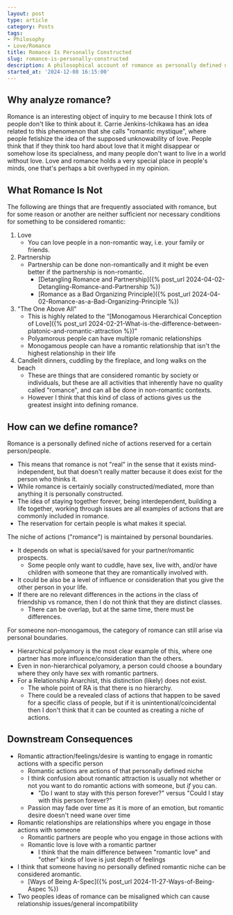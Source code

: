 ```yaml
---
layout: post
type: article
category: Posts
tags:
- Philosophy
- Love/Romance
title: Romance Is Personally Constructed
slug: romance-is-personally-constructed
description: A philosophical account of romance as personally defined niche of actions.
started_at: '2024-12-08 16:15:00'
---
```


## Why analyze romance?

Romance is an interesting object of inquiry to me because I think lots of people don't like to think about it. Carrie Jenkins-Ichikawa has an idea related to this phenomenon that she calls "romantic mystique", where people fetishize the idea of the supposed unknowability of love. People think that if they think too hard about love that it might disappear or somehow lose its specialness, and many people don't want to live in a world without love. Love and romance holds a very special place in people's minds, one that's perhaps a bit overhyped in my opinion.

## What Romance Is Not

The following are things that are frequently associated with romance, but for some reason or another are neither sufficient nor necessary conditions for something to be considered romantic:

1. Love
    * You can love people in a non-romantic way, i.e. your family or friends.
2. Partnership 
    * Partnership can be done non-romantically and it might be even better if the partnership is non-romantic.
        * [Detangling Romance and Partnership]({% post_url 2024-04-02-Detangling-Romance-and-Partnership %})
        * [Romance as a Bad Organizing Principle]({% post_url 2024-04-02-Romance-as-a-Bad-Organizing-Principle %})
3. "The One Above All"
    * This is highly related to the “[Monogamous Hierarchical Conception of Love]({% post_url 2024-02-21-What-is-the-difference-between-platonic-and-romantic-attraction %})”
    * Polyamorous people can have multiple romanic relationships
    * Monogamous people can have a romantic relationship that isn't the highest relationship in their life
4. Candlelit dinners, cuddling by the fireplace, and long walks on the beach
    * These are things that are considered romantic by society or individuals, but these are all activities that inherently have no quality called "romance", and can all be done in non-romantic contexts.
    * However I think that this kind of class of actions gives us the greatest insight into defining romance.

## How can we define romance?

Romance is a personally defined niche of actions reserved for a certain person/people.
* This means that romance is not "real" in the sense that it exists mind-independent, but that doesn't really matter because it does exist for the person who thinks it.
* While romance is certainly socially constructed/mediated, more than anything it is personally constructed.
* The idea of staying together forever, being interdependent, building a life together, working through issues are all examples of actions that are commonly included in romance.
* The reservation for certain people is what makes it special.

The niche of actions ("romance") is maintained by personal boundaries.
* It depends on what is special/saved for your partner/romantic prospects.
    * Some people only want to cuddle, have sex, live with, and/or have children with someone that they are romantically involved with.
* It could be also be a level of influence or consideration that you give the other person in your life.
* If there are no relevant differences in the actions in the class of friendship vs romance, then I do not think that they are distinct classes.
    * There can be overlap, but at the same time, there must be differences.

For someone non-monogamous, the category of romance can still arise via personal boundaries.
* Hierarchical polyamory is the most clear example of this, where one partner has more influence/consideration than the others.
* Even in non-hierarchical polyamory, a person could choose a boundary where they only have sex with romantic partners.
* For a Relationship Anarchist, this distinction (likely) does not exist.
    * The whole point of RA is that there is no hierarchy.
    * There could be a revealed class of actions that happen to be saved for a specific class of people, but if it is unintentional/coincidental then I don't think that it can be counted as creating a niche of actions.

## Downstream Consequences

* Romantic attraction/feelings/desire is wanting to engage in romantic actions with a specific person
    * Romantic actions are actions of that personally defined niche
    * I think confusion about romantic attraction is usually not whether or not you want to do romantic actions with someone, but *if* you can.
        * "Do I want to stay with this person forever?" versus "Could I stay with this person forever?"
    * Passion may fade over time as it is more of an emotion, but romantic desire doesn't need wane over time
* Romantic relationships are relationships where you engage in those actions with someone
    * Romantic partners are people who you engage in those actions with
    * Romantic love is love with a romantic partner
        * I think that the main difference between "romantic love" and "other" kinds of love is just depth of feelings
* I think that someone having no personally defined romantic niche can be considered aromantic.
    * [Ways of Being A-Spec]({% post_url 2024-11-27-Ways-of-Being-Aspec %})
* Two peoples ideas of romance can be misaligned which can cause relationship issues/general incompatibility